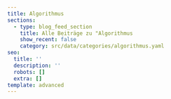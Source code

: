 ```yaml
---
title: Algorithmus
sections:
  - type: blog_feed_section
    title: Alle Beiträge zu "Algorithmus
    show_recent: false
    category: src/data/categories/algorithmus.yaml
seo:
  title: ''
  description: ''
  robots: []
  extra: []
template: advanced
---
```

